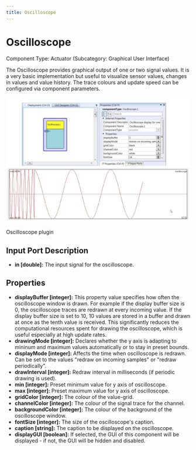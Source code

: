 ```yaml
---
title: Oscilloscope
---
```


# Oscilloscope

Component Type: Actuator (Subcategory: Graphical User Interface)

The Oscilloscope provides graphical output of one or two signal values. It is a very basic implementation but useful to visualize sensor values, changes in values and value history. The trace colours and update speed can be configured via component parameters.

![Screenshot: Oscilloscope plugin](img/oscilloscope.jpg "Screenshot: Oscilloscope plugin")

Oscilloscope plugin

## Input Port Description

*   **in \[double\]:** The input signal for the oscilloscope.

## Properties

*   **displayBuffer \[integer\]:** This property value specifies how often the oscilloscope window is drawn. For example if the display buffer size is 0, the oscilloscope traces are redrawn at every incoming value. If the display buffer size is set to 10, 10 values are stored in a buffer and drawn at once as the tenth value is received. This significantly reduces the computational resources spent for drawing the oscilloscope, which is useful especially at high update rates.
*   **drawingMode \[integer\]:** Declares whether the y axis is adapting to mininum and maximum values automatically or to stay in preset bounds.
*   **displayMode \[integer\]:** Affects the time when oscilloscope is redrawn. Can be set to the values "redraw on incoming samples" or "redraw periodically".
*   **drawInterval \[integer\]:** Redraw interval in milliseconds (if periodic drawing is used).
*   **min \[integer\]:** Preset minimum value for y axis of oscilloscope.
*   **max \[integer\]:** Preset maximum value for y axis of oscilloscope.
*   **gridColor \[integer\]:** The colour of the value-grid.
*   **channelColor \[integer\]:** The colour of the signal trace for the channel.
*   **backgroundColor \[integer\]:** The colour of the background of the oscilloscope window.
*   **fontSize \[integer\]:** The size of the oscilloscope's caption.
*   **caption \[string\]:** The caption to be displayed on the oscilloscope.
*   **displayGUI \[boolean\]:** If selected, the GUI of this component will be displayed - if not, the GUI will be hidden and disabled.